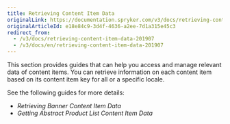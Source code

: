 ```yaml
---
title: Retrieving Content Item Data
originalLink: https://documentation.spryker.com/v3/docs/retrieving-content-item-data-201907
originalArticleId: e18e84c9-3d4f-4636-a2ee-7d1a315e45c3
redirect_from:
  - /v3/docs/retrieving-content-item-data-201907
  - /v3/docs/en/retrieving-content-item-data-201907
---
```


This section provides guides that can help you access and manage relevant data of content items. You can retrieve information on each content item based on its content item key for all or a specific locale. 

See the following guides for more details:

* _Retrieving Banner Content Item Data_
* _Getting Abstract Product List Content Item Data_
